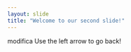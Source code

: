```yaml
---
layout: slide
title: "Welcome to our second slide!"
---
```

modifica
Use the left arrow to go back!
